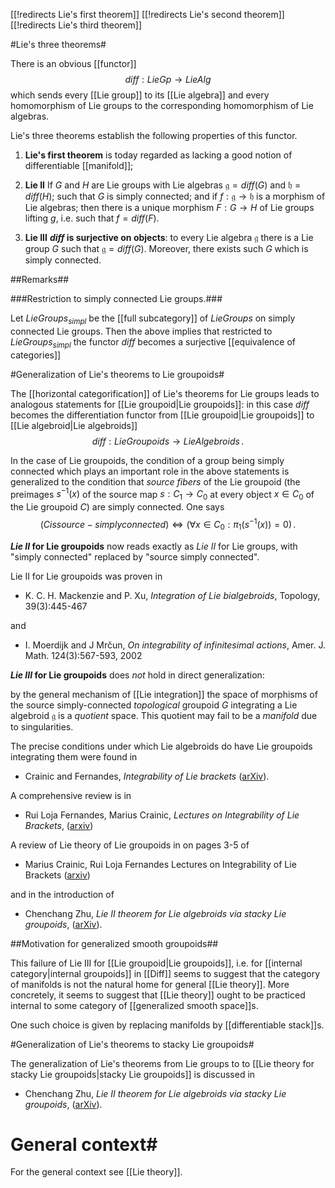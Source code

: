 [[!redirects Lie's first theorem]]
[[!redirects Lie's second theorem]]
[[!redirects Lie's third theorem]]


#Lie's three theorems#

There is an obvious [[functor]]
$$
  diff : Lie Gp \to Lie Alg
$$
which sends every [[Lie group]] to its [[Lie algebra]] and every homomorphism of Lie groups to the corresponding homomorphism of Lie algebras. 

Lie's three theorems establish the following properties of this functor.

  1. **Lie's first theorem** is today regarded as lacking a good notion of differentiable [[manifold]];

  2. **Lie II** 
     If $G$ and $H$ are Lie groups 
     with Lie algebras $\mathfrak{g} = diff(G)$ and $\mathfrak{h} = diff(H)$;
      such that $G$ is simply connected;
      and if $f : \mathfrak{g} \to \mathfrak{h}$ is a morphism of Lie algebras;
      then there is a unique morphism $F : G \to H$ of Lie groups lifting $g$, i.e. such that $f = diff(F)$.  

  3. **Lie III** **$diff$ is surjective on objects**: to every Lie algebra  $\mathfrak{g}$ there is a Lie group $G$ such that $\mathfrak{g} = diff(G)$. Moreover, there exists such $G$ which is simply connected.

##Remarks##

###Restriction to simply connected Lie groups.###

Let $LieGroups_{simpl}$ be the [[full subcategory]] of $LieGroups$ on simply connected Lie groups. Then the above implies that restricted to $LieGroups_{simpl}$ the functor $diff$ becomes a surjective [[equivalence of categories]]

#Generalization of Lie's theorems to Lie groupoids#

The [[horizontal categorification]] of Lie's theorems for Lie groups leads to analogous statements for [[Lie groupoid|Lie groupoids]]: in this case $diff$ becomes the differentiation functor
from [[Lie groupoid|Lie groupoids]] to [[Lie algebroid|Lie algebroids]]
$$
  diff : LieGroupoids \to LieAlgebroids
  \,.
$$

In the case of Lie groupoids, the condition of a group being simply connected which plays an important role in the above statements is generalized to the condition that _source fibers_ of the Lie groupoid  (the preimages $s^{-1}(x)$ of the source map $s : C_1 \to C_0$ at every object $x \in C_0$ of the Lie groupoid $C$) are simply connected. One says 
$$
  (C is source-simply connected)
  \Leftrightarrow
  (\forall x \in C_0 : 
    \pi_1(s^{-1}(x)) = 0
  )
  \,.
$$


**_Lie II_ for Lie groupoids** now reads exactly as _Lie II_ for Lie groups, with "simply connected" replaced by "source simply connected". 

Lie II for Lie groupoids was proven in

* K. C. H. Mackenzie and P. Xu, _Integration of Lie bialgebroids_, Topology, 39(3):445-467

and

* I. Moerdijk and J Mr&#269;un, _On integrability of infinitesimal actions_, Amer. J. Math. 124(3):567-593, 2002

**_Lie III_ for Lie groupoids** does _not_ hold in direct generalization: 

by the general mechanism of [[Lie integration]] the space of morphisms of the source simply-connected _topological_ groupoid $G$ integrating a Lie algebroid $\mathfrak{g}$ is a _quotient_ space. This quotient may fail to be a _manifold_ due to singularities.

The precise conditions under which Lie algebroids do have Lie groupoids integrating them were found in

* Crainic and Fernandes, _Integrability of Lie brackets_ ([arXiv](http://arxiv.org/abs/math.DG/0105033)).

A comprehensive review is in

* Rui Loja Fernandes, Marius Crainic,
_Lectures on Integrability of Lie Brackets_,
([arxiv](http://aps.arxiv.org/abs/math.DG/0611259))

A review of Lie theory of Lie groupoids in on pages 3-5 of

* Marius Crainic, Rui Loja Fernandes
Lectures on Integrability of Lie Brackets
([arxiv](http://aps.arxiv.org/abs/math.DG/0611259))

and in the introduction of

 * Chenchang Zhu, _Lie II theorem for Lie algebroids via stacky Lie groupoids_, ([arXiv](http://arxiv.org/abs/math/0701024)).


##Motivation for generalized smooth groupoids##

This failure of Lie III for [[Lie groupoid|Lie groupoids]], i.e. for [[internal category|internal groupoids]] in [[Diff]] seems to suggest that the category of manifolds is not the natural home for general [[Lie theory]]. More concretely, it seems to suggest that [[Lie theory]] ought to be practiced internal to some category of [[generalized smooth space]]s.

One such choice is given by replacing manifolds by [[differentiable stack]]s.

#Generalization of Lie's theorems to stacky Lie groupoids#

The generalization of Lie's theorems from Lie groups to to [[Lie theory for stacky Lie groupoids|stacky Lie groupoids]] is discussed
in 

* Chenchang Zhu, _Lie II theorem for Lie algebroids via stacky Lie groupoids_, ([arXiv](http://arxiv.org/abs/math/0701024)).

# General context#

For the general context see [[Lie theory]].

